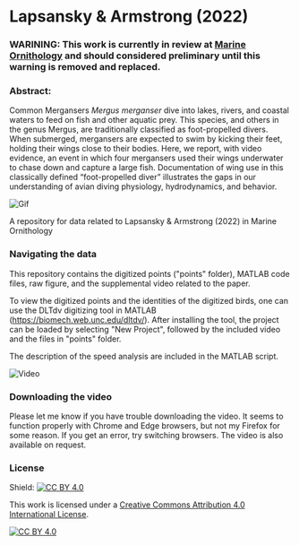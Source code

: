 # Lapsansky & Armstrong (2022)


### WARINING: This work is currently in review at [Marine Ornithology](https://www.marineornithology.org/) and should considered preliminary until this warning is removed and replaced.


### Abstract:


Common Mergansers *Mergus merganser* dive into lakes, rivers, and coastal waters to feed on fish and other aquatic prey. This species, and others in the genus Mergus, are traditionally classified as foot-propelled divers. When submerged, mergansers are expected to swim by kicking their feet, holding their wings close to their bodies. Here, we report, with video evidence, an event in which four mergansers used their wings underwater to chase down and capture a large fish. Documentation of wing use in this classically defined “foot-propelled diver” illustrates the gaps in our understanding of avian diving physiology, hydrodynamics, and behavior. 



![Gif](https://github.com/alapsansky/Lapsansky_Armstrong_2022/blob/main/LapsanskyArmstrong_2022.gif)



A repository for data related to Lapsansky & Armstrong (2022) in Marine Ornithology




### Navigating the data


This repository contains the digitized points ("points" folder), MATLAB code files, raw figure, and the supplemental video related to the paper. 


To view the digitized points and the identities of the digitized birds, one can use the DLTdv digitizing tool in MATLAB  (https://biomech.web.unc.edu/dltdv/). After installing the tool, the project can be loaded by selecting "New Project", followed by the included video and the files in "points" folder.


The description of the speed analysis are included in the MATLAB script.



![Video](https://github.com/alapsansky/Lapsansky_Armstrong_2022/blob/main/LapsanskyArmstrong2022_Figure1.png)



### Downloading the video


Please let me know if you have trouble downloading the video. It seems to function properly with Chrome and Edge browsers, but not my Firefox for some reason. If you get an error, try switching browsers. The video is also available on request.




### License



Shield: [![CC BY 4.0][cc-by-shield]][cc-by]

This work is licensed under a [Creative Commons Attribution 4.0 International
License][cc-by].

[![CC BY 4.0][cc-by-image]][cc-by]

[cc-by]: http://creativecommons.org/licenses/by/4.0/
[cc-by-image]: https://i.creativecommons.org/l/by/4.0/88x31.png
[cc-by-shield]: https://img.shields.io/badge/License-CC%20BY%204.0-lightgrey.svg
